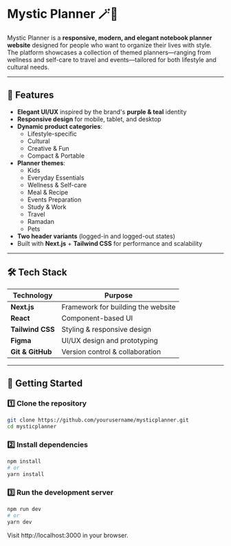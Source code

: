 # Mystic Planner 🪄📒

Mystic Planner is a **responsive, modern, and elegant notebook planner website** designed for people who want to organize their lives with style.  
The platform showcases a collection of themed planners—ranging from wellness and self-care to travel and events—tailored for both lifestyle and cultural needs.

---

## 🌟 Features

- **Elegant UI/UX** inspired by the brand's **purple & teal** identity
- **Responsive design** for mobile, tablet, and desktop
- **Dynamic product categories**:
  - Lifestyle-specific
  - Cultural
  - Creative & Fun
  - Compact & Portable
- **Planner themes**:
  - Kids
  - Everyday Essentials
  - Wellness & Self-care
  - Meal & Recipe
  - Events Preparation
  - Study & Work
  - Travel
  - Ramadan
  - Pets
- **Two header variants** (logged-in and logged-out states)
- Built with **Next.js** + **Tailwind CSS** for performance and scalability

---

## 🛠️ Tech Stack

| Technology       | Purpose                            |
| ---------------- | ---------------------------------- |
| **Next.js**      | Framework for building the website |
| **React**        | Component-based UI                 |
| **Tailwind CSS** | Styling & responsive design        |
| **Figma**        | UI/UX design and prototyping       |
| **Git & GitHub** | Version control & collaboration    |

---

## 🚀 Getting Started

### 1️⃣ Clone the repository

```bash
git clone https://github.com/yourusername/mysticplanner.git
cd mysticplanner
```

### 2️⃣ Install dependencies

```bash
npm install
# or
yarn install
```

### 3️⃣ Run the development server

```bash
npm run dev
# or
yarn dev
```

Visit http://localhost:3000 in your browser.
